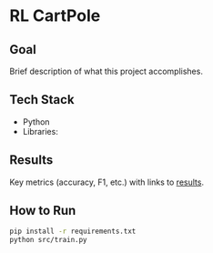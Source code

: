 # RL CartPole

## Goal
Brief description of what this project accomplishes.

## Tech Stack
- Python
- Libraries: 

## Results
Key metrics (accuracy, F1, etc.) with links to [results](./results/).

## How to Run
```bash
pip install -r requirements.txt
python src/train.py
```
